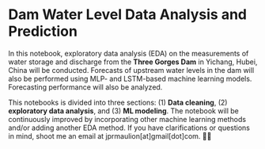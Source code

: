 # Dam Water Level Data Analysis and Prediction

In this notebook, exploratory data analysis (EDA) on the measurements of water storage and discharge from the **Three Gorges Dam** in Yichang, Hubei, China will be conducted. Forecasts of upstream water levels in the dam will also be performed using MLP- and LSTM-based machine learning models. Forecasting performance will also be analyzed.


This notebooks is divided into three sections: (1) **Data cleaning**, (2) **exploratory data analysis**, and (3) **ML modeling**. The notebook will be continuously improved by incorporating other machine learning methods and/or adding another EDA method. If you have clarifications or questions in mind, shoot me an email at jprmaulion[at]gmail[dot]com. 🫶🏿
